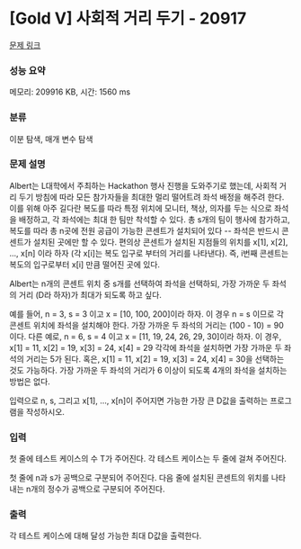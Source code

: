 # [Gold V] 사회적 거리 두기 - 20917 

[문제 링크](https://www.acmicpc.net/problem/20917) 

### 성능 요약

메모리: 209916 KB, 시간: 1560 ms

### 분류

이분 탐색, 매개 변수 탐색

### 문제 설명

<p>Albert는 L대학에서 주최하는 Hackathon 행사 진행을 도와주기로 했는데, 사회적 거리 두기 방침에 따라 모든 참가자들을 최대한 멀리 떨어트려 좌석 배정을 해주려 한다. 이를 위해 아주 길다란 복도를 따라 특정 위치에 모니터, 책상, 의자를 두는 식으로 좌석을 배정하고, 각 좌석에는 최대 한 팀만 착석할 수 있다. 총 s개의 팀이 행사에 참가하고, 복도를 따라 총 n곳에 전원 공급이 가능한 콘센트가 설치되어 있다 -- 좌석은 반드시 콘센트가 설치된 곳에만 할 수 있다. 편의상 콘센트가 설치된 지점들의 위치를 x[1], x[2], ..., x[n] 이라 하자 (각 x[i]는 복도 입구로 부터의 거리를 나타낸다). 즉, i번째 콘센트는 복도의 입구로부터 x[i] 만큼 떨어진 곳에 있다.</p>

<p>Albert는 n개의 콘센트 위치 중 s개를 선택하여 좌석을 선택하되, 가장 가까운 두 좌석의 거리 (D라 하자)가 최대가 되도록 하고 싶다.</p>

<p>예를 들어, n = 3, s = 3 이고 x = [10, 100, 200]이라 하자. 이 경우 n = s 이므로 각 콘센트 위치에 좌석을 설치해야 한다. 가장 가까운 두 좌석의 거리는 (100 - 10) = 90 이다. 다른 예로, n = 6, s = 4 이고 x = [11, 19, 24, 26, 29, 30]이라 하자. 이 경우, x[1] = 11, x[2] = 19, x[3] = 24, x[4] = 29 각각에 좌석을 설치하면 가장 가까운 두 좌석의 거리는 5가 된다. 혹은, x[1] = 11, x[2] = 19, x[3] = 24, x[4] = 30을 선택하는 것도 가능하다. 가장 가까운 두 좌석의 거리가 6 이상이 되도록 4개의 좌석을 설치하는 방법은 없다.</p>

<p>입력으로 n, s, 그리고 x[1], ..., x[n]이 주어지면 가능한 가장 큰 D값을 출력하는 프로그램을 작성하시오.</p>

### 입력 

 <p>첫 줄에 테스트 케이스의 수 T가 주어진다. 각 테스트 케이스는 두 줄에 걸쳐 주어진다.</p>

<p>첫 줄에 n과 s가 공백으로 구분되어 주어진다. 다음 줄에 설치된 콘센트의 위치를 나타내는 n개의 정수가 공백으로 구분되어 주어진다.</p>

### 출력 

 <p>각 테스트 케이스에 대해 달성 가능한 최대 D값을 출력한다.</p>

